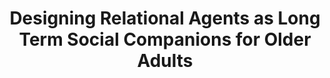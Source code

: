 ---
name: "Designing Relational Agents As Long Term"
title: "Designing Relational Agents as Long Term Social Companions for Older Adults"
project: null
event: "Intelligent Virtual Agents conference (IVA)"
authors:
- name: "Vardoulakis, L."
- name: "Ring, L."
- name: "Barry, B."
- name: "Sidner, C."
- name: "Bickmore, T."
year: 2012
resources:
- name: "IVA12 woz"
  src: "IVA12.woz.pdf"
external_url: null
draft: false
---